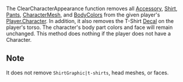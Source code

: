 The ClearCharacterAppearance function removes all [Accessory](https://developer.roblox.com/en-us/api-reference/class/Accessory), [Shirt](https://developer.roblox.com/en-us/api-reference/class/Shirt), [Pants](https://developer.roblox.com/en-us/api-reference/class/Pants), [CharacterMesh](https://developer.roblox.com/en-us/api-reference/class/CharacterMesh), and [BodyColors](https://developer.roblox.com/en-us/api-reference/class/BodyColors) from the given player's [Player.Character](https://developer.roblox.com/en-us/api-reference/property/Player/Character). In addition, it also removes the T-Shirt [Decal](https://developer.roblox.com/en-us/api-reference/class/Decal) on the player's torso. The character's body part colors and face will remain unchanged. This method does nothing if the player does not have a Character.

Note
----

It does not remove `ShirtGraphic|t-shirts`, head meshes, or faces.